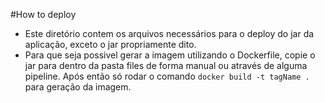 #How to deploy

- Este diretório contem os arquivos necessários para o deploy do jar da aplicação, exceto o jar propriamente dito.  
- Para que seja possivel gerar a imagem utilizando o Dockerfile, copie o jar para dentro da pasta files de forma manual ou através de alguma pipeline.
Após então só rodar o comando `docker build -t tagName .` para geração da imagem. 